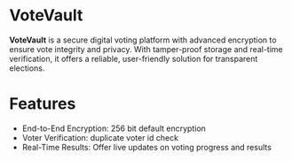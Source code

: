 # VoteVault

**VoteVault** is a secure digital voting platform with advanced encryption to ensure vote integrity and privacy. With tamper-proof storage and real-time verification, it offers a reliable, user-friendly solution for transparent elections.

# Features
* End-to-End Encryption: 256 bit default encryption 
* Voter Verification: duplicate voter id check
* Real-Time Results: Offer live updates on voting progress and results

